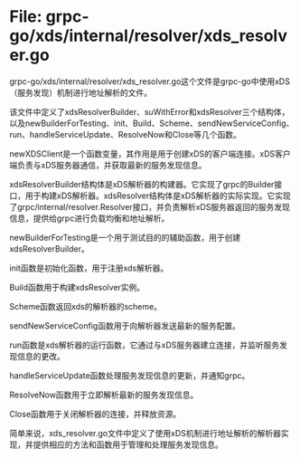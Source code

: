 # File: grpc-go/xds/internal/resolver/xds_resolver.go

grpc-go/xds/internal/resolver/xds_resolver.go这个文件是grpc-go中使用xDS（服务发现）机制进行地址解析的文件。

该文件中定义了xdsResolverBuilder、suWithError和xdsResolver三个结构体，以及newBuilderForTesting、init、Build、Scheme、sendNewServiceConfig、run、handleServiceUpdate、ResolveNow和Close等几个函数。

newXDSClient是一个函数变量，其作用是用于创建xDS的客户端连接。xDS客户端负责与xDS服务器通信，并获取最新的服务发现信息。

xdsResolverBuilder结构体是xDS解析器的构建器。它实现了grpc的Builder接口，用于构建xDS解析器。xdsResolver结构体是xDS解析器的实际实现。它实现了grpc/internal/resolver.Resolver接口，并负责解析xDS服务器返回的服务发现信息，提供给grpc进行负载均衡和地址解析。

newBuilderForTesting是一个用于测试目的的辅助函数，用于创建xdsResolverBuilder。

init函数是初始化函数，用于注册xds解析器。

Build函数用于构建xdsResolver实例。

Scheme函数返回xds的解析器的scheme。

sendNewServiceConfig函数用于向解析器发送最新的服务配置。

run函数是xds解析器的运行函数，它通过与xDS服务器建立连接，并监听服务发现信息的更改。

handleServiceUpdate函数处理服务发现信息的更新，并通知grpc。

ResolveNow函数用于立即解析最新的服务发现信息。

Close函数用于关闭解析器的连接，并释放资源。

简单来说，xds_resolver.go文件中定义了使用xDS机制进行地址解析的解析器实现，并提供相应的方法和函数用于管理和处理服务发现信息。

